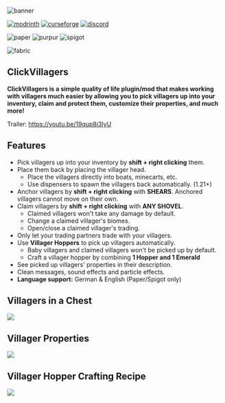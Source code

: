 ![banner](https://i.imgur.com/e8FIPeB.png)

[![modrinth](https://cdn.jsdelivr.net/npm/@intergrav/devins-badges@3/assets/cozy/available/modrinth_vector.svg)](https://modrinth.com/plugin/clickvillagers)
[![curseforge](https://cdn.jsdelivr.net/npm/@intergrav/devins-badges@3/assets/cozy/available/curseforge_vector.svg)](https://www.curseforge.com/minecraft/mc-mods/clickvillagers)
[![discord](https://cdn.jsdelivr.net/npm/@intergrav/devins-badges@3/assets/cozy-minimal/social/discord-plural_vector.svg)](https://discord.gg/zUetzp3Gzk)

![paper](https://cdn.jsdelivr.net/npm/@intergrav/devins-badges@3/assets/compact/supported/paper_vector.svg)
![purpur](https://cdn.jsdelivr.net/npm/@intergrav/devins-badges@3/assets/compact/supported/purpur_vector.svg)
![spigot](https://cdn.jsdelivr.net/npm/@intergrav/devins-badges@3/assets/compact/supported/spigot_vector.svg)

![fabric](https://cdn.jsdelivr.net/npm/@intergrav/devins-badges@3/assets/compact/supported/fabric_vector.svg)



## ClickVillagers
**ClickVillagers is a simple quality of life plugin/mod that makes working with villagers much easier by allowing you to pick villagers up into your inventory, claim and protect them, customize their properties, and much more!**

Trailer: https://youtu.be/19qup8i3IyU

## Features
- Pick villagers up into your inventory by **shift + right clicking** them.
- Place them back by placing the villager head.
  - Place the villagers directly into boats, minecarts, etc.
  - Use dispensers to spawn the villagers back automatically. (1.21+)
- Anchor villagers by **shift + right clicking** with **SHEARS**. Anchored villagers cannot move on their own.
- Claim villagers by **shift + right clicking** with **ANY SHOVEL**.
  - Claimed villagers won't take any damage by default.
  - Change a claimed villager's biomes.
  - Open/close a claimed villager's trading.
- Only let your trading partners trade with your villagers.
- Use **Villager Hoppers** to pick up villagers automatically.
  - Baby villagers and claimed villagers won't be picked up by default.
  - Craft a villager hopper by combining **1 Hopper and 1 Emerald**
- See picked up villagers' properties in their description.
- Clean messages, sound effects and particle effects.
- **Language support:** German & English (Paper/Spigot only)

## Villagers in a Chest
![](https://i.imgur.com/ZzGJEZ4.png)
## Villager Properties
![](https://i.imgur.com/V0BYH65.jpeg)
## Villager Hopper Crafting Recipe
![](https://i.imgur.com/AYPEqkW.jpeg)
